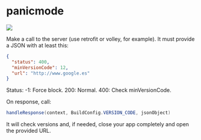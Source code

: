# panicmode

[![](https://jitpack.io/v/inlacou/panicmode.svg)](https://jitpack.io/#inlacou/panicmode)

Make a call to the server (use retrofit or volley, for example). It must provide a JSON with at least this:

```json
{
  "status": 400,
  "minVersionCode": 12,
  "url": "http://www.google.es"
}
```

Status:
   -1: Force block.
  200: Normal.
  400: Check minVersionCode.

On response, call:

```java
handleResponse(context, BuildConfig.VERSION_CODE, jsonObject)
```

It will check versions and, if needed, close your app completely and open the provided URL.
